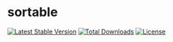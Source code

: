 # sortable
[![Latest Stable Version](https://poser.pugx.org/sedehi/sortable/v/stable)](https://packagist.org/packages/sedehi/sortable) [![Total Downloads](https://poser.pugx.org/sedehi/sortable/downloads)](https://packagist.org/packages/sedehi/sortable) [![License](https://poser.pugx.org/sedehi/sortable/license)](https://packagist.org/packages/sedehi/sortable)
